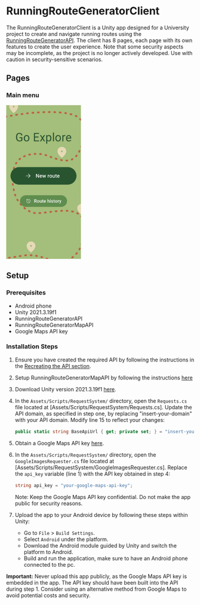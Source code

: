 # RunningRouteGeneratorClient
The RunningRouteGeneratorClient is a Unity app designed for a University project to create and navigate running routes using the [RunningRouteGeneratorAPI](https://github.com/eske4/RunningRouteGeneratorAPI). The client has 8 pages, each page with its own features to create the user experience. Note that some security aspects may be incomplete, as the project is no longer actively developed. Use with caution in security-sensitive scenarios. 

## Pages
### Main menu
<img src="https://github.com/eske4/RunningRouteGeneratorClient/blob/main/Images/MainMenu/MainMenu.png" width="200">

## Setup
### Prerequisites

- Android phone
- Unity 2021.3.19f1
- RunningRouteGeneratorAPI
- RunningRouteGeneratorMapAPI
- Google Maps API key

### Installation Steps

1. Ensure you have created the required API by following the instructions in the [Recreating the API section](https://github.com/eske4/RunningRouteGeneratorAPI).

2. Setup RunningRouteGeneratorMapAPI by following the instructions [here](https://github.com/eske4/RunningRouteGeneratorMapAPI)

3. Download Unity version 2021.3.19f1 [here](https://unity.com/releases/editor/whats-new/2021.3.19).

4. In the `Assets/Scripts/RequestSystem/` directory, open the `Requests.cs` file located at [Assets/Scripts/RequestSystem/Requests.cs]. Update the API domain, as specified in step one, by replacing "insert-your-domain" with your API domain. Modify line 15 to reflect your changes:

    ```csharp
    public static string BaseApiUrl { get; private set; } = "insert-your-domain";
    ```

5. Obtain a Google Maps API key [here](https://developers.google.com/maps).

6. In the `Assets/Scripts/RequestSystem/` directory, open the `GoogleImagesRequester.cs` file located at [Assets/Scripts/RequestSystem/GoogleImagesRequester.cs]. Replace the `api_key` variable (line 1) with the API key obtained in step 4:

    ```csharp
    string api_key = "your-google-maps-api-key";
    ```

   Note: Keep the Google Maps API key confidential. Do not make the app public for security reasons.

7. Upload the app to your Android device by following these steps within Unity:
   - Go to `File` > `Build Settings`.
   - Select `Android` under the platform.
   - Download the Android module guided by Unity and switch the platform to Android.
   - Build and run the application, make sure to have an Android phone connected to the pc.

**Important:** Never upload this app publicly, as the Google Maps API key is embedded in the app. The API key should have been built into the API during step 1. Consider using an alternative method from Google Maps to avoid potential costs and security.

